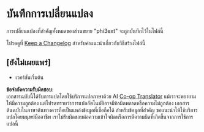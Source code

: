 <!--
CO_OP_TRANSLATOR_METADATA:
{
  "original_hash": "dbb0b6218ce5f9cf0ede8f4201f6ad58",
  "translation_date": "2025-05-09T04:48:36+00:00",
  "source_file": "code/07.Lab/01/AIPC/extensions/phi3ext/CHANGELOG.md",
  "language_code": "th"
}
-->
# บันทึกการเปลี่ยนแปลง

การเปลี่ยนแปลงที่สำคัญทั้งหมดของส่วนขยาย "phi3ext" จะถูกบันทึกไว้ในไฟล์นี้

โปรดดูที่ [Keep a Changelog](http://keepachangelog.com/) สำหรับคำแนะนำเกี่ยวกับวิธีสร้างไฟล์นี้

## [ยังไม่เผยแพร่]

- เวอร์ชันเริ่มต้น

**ข้อจำกัดความรับผิดชอบ**:  
เอกสารฉบับนี้ได้รับการแปลโดยใช้บริการแปลภาษาด้วย AI [Co-op Translator](https://github.com/Azure/co-op-translator) แม้เราจะพยายามให้มีความถูกต้อง แต่โปรดทราบว่าการแปลอัตโนมัติอาจมีข้อผิดพลาดหรือความไม่ถูกต้อง เอกสารต้นฉบับในภาษาต้นทางควรถือเป็นแหล่งข้อมูลที่เชื่อถือได้ สำหรับข้อมูลที่สำคัญ ขอแนะนำให้ใช้บริการแปลโดยมนุษย์มืออาชีพ เราไม่รับผิดชอบต่อความเข้าใจผิดหรือการตีความผิดที่เกิดขึ้นจากการใช้การแปลนี้